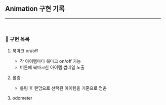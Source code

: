 ## Animation 구현 기록

---

<br/>

### 📌 구현 목록

1. 북마크 on/off

   - 각 아이템마다 북마크 on/off 가능
   - 버튼에 북마크한 아이템 썸네일 노출

2. 롤링
   - 롤링 후 랜덤으로 선택된 아이템을 기준으로 멈춤
3. odometer
